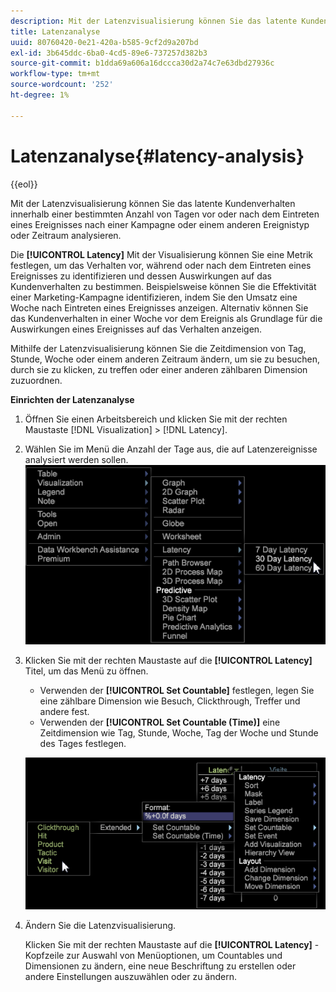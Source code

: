 ```yaml
---
description: Mit der Latenzvisualisierung können Sie das latente Kundenverhalten innerhalb einer bestimmten Anzahl von Tagen vor oder nach dem Eintreten eines Ereignisses nach einer Kampagne oder einem anderen Ereignistyp oder Zeitraum analysieren.
title: Latenzanalyse
uuid: 80760420-0e21-420a-b585-9cf2d9a207bd
exl-id: 3b645ddc-6ba0-4cd5-89e6-737257d382b3
source-git-commit: b1dda69a606a16dccca30d2a74c7e63dbd27936c
workflow-type: tm+mt
source-wordcount: '252'
ht-degree: 1%

---
```


# Latenzanalyse{#latency-analysis}

{{eol}}

Mit der Latenzvisualisierung können Sie das latente Kundenverhalten innerhalb einer bestimmten Anzahl von Tagen vor oder nach dem Eintreten eines Ereignisses nach einer Kampagne oder einem anderen Ereignistyp oder Zeitraum analysieren.

Die **[!UICONTROL Latency]** Mit der Visualisierung können Sie eine Metrik festlegen, um das Verhalten vor, während oder nach dem Eintreten eines Ereignisses zu identifizieren und dessen Auswirkungen auf das Kundenverhalten zu bestimmen. Beispielsweise können Sie die Effektivität einer Marketing-Kampagne identifizieren, indem Sie den Umsatz eine Woche nach Eintreten eines Ereignisses anzeigen. Alternativ können Sie das Kundenverhalten in einer Woche vor dem Ereignis als Grundlage für die Auswirkungen eines Ereignisses auf das Verhalten anzeigen.

Mithilfe der Latenzvisualisierung können Sie die Zeitdimension von Tag, Stunde, Woche oder einem anderen Zeitraum ändern, um sie zu besuchen, durch sie zu klicken, zu treffen oder einer anderen zählbaren Dimension zuzuordnen.

**Einrichten der Latenzanalyse**

1. Öffnen Sie einen Arbeitsbereich und klicken Sie mit der rechten Maustaste [!DNL Visualization] > [!DNL Latency].

1. Wählen Sie im Menü die Anzahl der Tage aus, die auf Latenzereignisse analysiert werden sollen. ![](assets/latency_vis.png)

1. Klicken Sie mit der rechten Maustaste auf die **[!UICONTROL Latency]** Titel, um das Menü zu öffnen.

   * Verwenden der **[!UICONTROL Set Countable]** festlegen, legen Sie eine zählbare Dimension wie Besuch, Clickthrough, Treffer und andere fest.
   * Verwenden der **[!UICONTROL Set Countable (Time)]** eine Zeitdimension wie Tag, Stunde, Woche, Tag der Woche und Stunde des Tages festlegen.

   ![](assets/latency_vis_countable.png)

1. Ändern Sie die Latenzvisualisierung.

   Klicken Sie mit der rechten Maustaste auf die **[!UICONTROL Latency]** -Kopfzeile zur Auswahl von Menüoptionen, um Countables und Dimensionen zu ändern, eine neue Beschriftung zu erstellen oder andere Einstellungen auszuwählen oder zu ändern.
